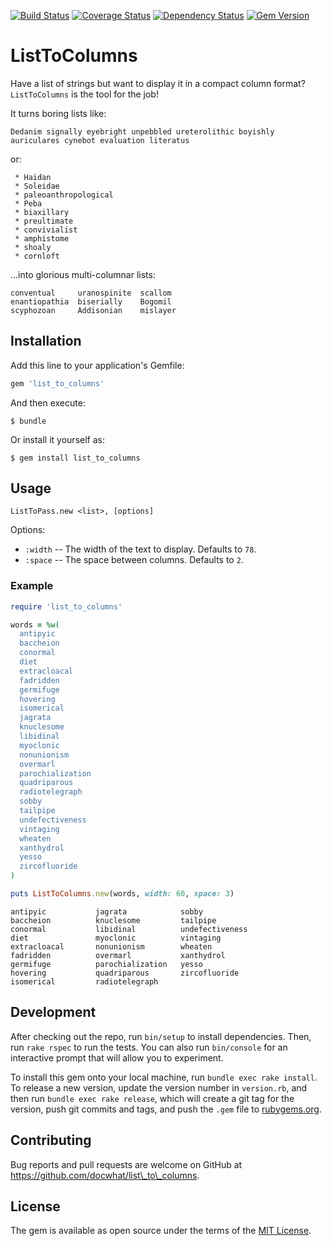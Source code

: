 [![Build
Status](https://travis-ci.org/docwhat/list_to_columns.svg)](https://travis-ci.org/docwhat/list_to_columns)
[![Coverage
Status](https://coveralls.io/repos/docwhat/list_to_columns/badge.svg?branch=master&service=github)](https://coveralls.io/github/docwhat/list_to_columns?branch=master)
[![Dependency
Status](https://gemnasium.com/docwhat/list_to_columns.svg)](https://gemnasium.com/docwhat/list_to_columns)
[![Gem
Version](https://badge.fury.io/rb/list_to_columns.svg)](http://badge.fury.io/rb/list_to_columns)

ListToColumns
=============

Have a list of strings but want to display it in a compact column format?
`ListToColumns` is the tool for the job!

It turns boring lists like:

    Dedanim signally eyebright unpebbled ureterolithic boyishly auriculares cynebot evaluation literatus

or:

     * Haidan
     * Soleidae
     * paleoanthropological
     * Peba
     * biaxillary
     * preultimate
     * convivialist
     * amphistome
     * shoaly
     * cornloft

...into glorious multi-columnar lists:

    conventual     uranospinite  scallom
    enantiopathia  biserially    Bogomil
    scyphozoan     Addisonian    mislayer

Installation
------------

Add this line to your application's Gemfile:

``` ruby
gem 'list_to_columns'
```

And then execute:

    $ bundle

Or install it yourself as:

    $ gem install list_to_columns

Usage
-----

`ListToPass.new <list>, [options]`

Options:

-   `:width` -- The width of the text to display. Defaults to `78`.
-   `:space` -- The space between columns. Defaults to `2`.

### Example

``` ruby
require 'list_to_columns'

words = %w(
  antipyic
  baccheion
  conormal
  diet
  extracloacal
  fadridden
  germifuge
  hovering
  isomerical
  jagrata
  knuclesome
  libidinal
  myoclonic
  nonunionism
  overmarl
  parochialization
  quadriparous
  radiotelegraph
  sobby
  tailpipe
  undefectiveness
  vintaging
  wheaten
  xanthydrol
  yesso
  zircofluoride
)

puts ListToColumns.new(words, width: 60, space: 3)
```

    antipyic           jagrata            sobby
    baccheion          knuclesome         tailpipe
    conormal           libidinal          undefectiveness
    diet               myoclonic          vintaging
    extracloacal       nonunionism        wheaten
    fadridden          overmarl           xanthydrol
    germifuge          parochialization   yesso
    hovering           quadriparous       zircofluoride
    isomerical         radiotelegraph

Development
-----------

After checking out the repo, run `bin/setup` to install dependencies. Then, run
`rake rspec` to run the tests. You can also run `bin/console` for an
interactive prompt that will allow you to experiment.

To install this gem onto your local machine, run `bundle exec rake install`. To
release a new version, update the version number in `version.rb`, and then run
`bundle exec rake release`, which will create a git tag for the version, push
git commits and tags, and push the `.gem` file to
[rubygems.org](https://rubygems.org).

Contributing
------------

Bug reports and pull requests are welcome on GitHub at
https://github.com/docwhat/list\_to\_columns.

License
-------

The gem is available as open source under the terms of the [MIT
License](http://opensource.org/licenses/MIT).
